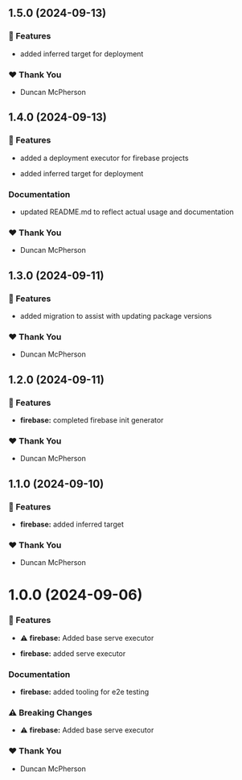 ## 1.5.0 (2024-09-13)

### 🚀 Features

- added inferred target for deployment

### ❤️ Thank You

- Duncan McPherson

## 1.4.0 (2024-09-13)

### 🚀 Features

- added a deployment executor for firebase projects

- added inferred target for deployment

### Documentation

- updated README.md to reflect actual usage and documentation

### ❤️ Thank You

- Duncan McPherson

## 1.3.0 (2024-09-11)

### 🚀 Features

- added migration to assist with updating package versions

### ❤️ Thank You

- Duncan McPherson

## 1.2.0 (2024-09-11)

### 🚀 Features

- **firebase:** completed firebase init generator

### ❤️ Thank You

- Duncan McPherson

## 1.1.0 (2024-09-10)

### 🚀 Features

- **firebase:** added inferred target

### ❤️ Thank You

- Duncan McPherson

# 1.0.0 (2024-09-06)

### 🚀 Features

- ⚠️ **firebase:** Added base serve executor

- **firebase:** added serve executor

### Documentation

- **firebase:** added tooling for e2e testing

### ⚠️ Breaking Changes

- ⚠️ **firebase:** Added base serve executor

### ❤️ Thank You

- Duncan McPherson
